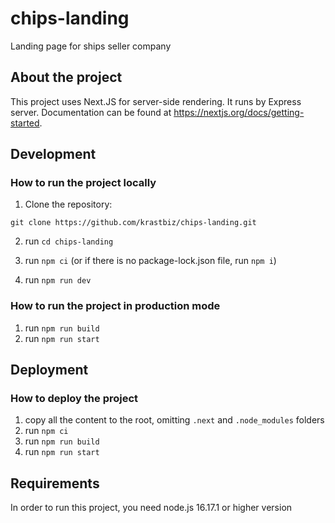 # chips-landing
Landing page for ships seller company

## About the project
This project uses Next.JS for server-side rendering. It runs by Express server.
Documentation can be found at https://nextjs.org/docs/getting-started.

## Development

### How to run the project locally
1. Clone the repository:

```
git clone https://github.com/krastbiz/chips-landing.git
```

2. run `cd chips-landing`

3. run `npm ci` (or if there is no package-lock.json file, run `npm i`)

4. run `npm run dev`

### How to run the project in production mode
1. run `npm run build`
2. run `npm run start`

## Deployment

### How to deploy the project
1. copy all the content to the root, omitting `.next` and `.node_modules` folders
2. run `npm ci`
3. run `npm run build`
4. run `npm run start`

## Requirements
In order to run this project, you need node.js 16.17.1 or higher version 